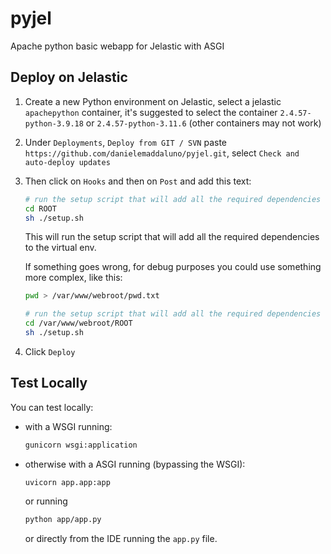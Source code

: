 # pyjel
Apache python basic webapp for Jelastic with ASGI

## Deploy on Jelastic

1. Create a new Python environment on Jelastic, select a jelastic `apachepython` container, it's suggested to select the container `2.4.57-python-3.9.18` or `2.4.57-python-3.11.6` (other containers may not work)

2. Under `Deployments`, `Deploy from GIT / SVN` paste `https://github.com/danielemaddaluno/pyjel.git`, select `Check and auto-deploy updates` 

3. Then click on `Hooks` and then on `Post` and add this text:
   ```bash
   # run the setup script that will add all the required dependencies to the virtual env
   cd ROOT
   sh ./setup.sh
   ```
   This will run the setup script that will add all the required dependencies to the virtual env.
   
   If something goes wrong, for debug purposes you could use something more complex, like this:
   ```bash
   pwd > /var/www/webroot/pwd.txt
   
   # run the setup script that will add all the required dependencies to the virtual env
   cd /var/www/webroot/ROOT
   sh ./setup.sh
   ```

5. Click `Deploy`

## Test Locally
You can test locally: 
 - with a WSGI running:
   ```bash
   gunicorn wsgi:application
   ```
 - otherwise with a ASGI running (bypassing the WSGI):
   ```bash
   uvicorn app.app:app
   ```
   or running
   ```bash
   python app/app.py
   ```
   or directly from the IDE running the `app.py` file.